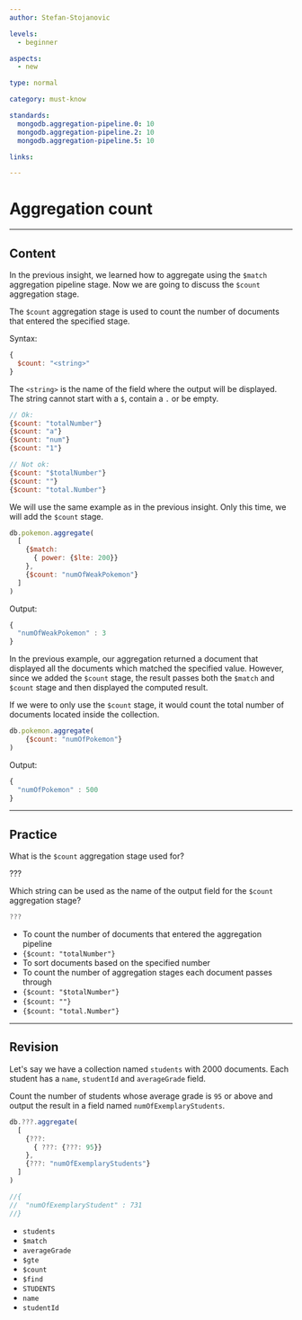 ```yaml
---
author: Stefan-Stojanovic

levels:
  - beginner

aspects:
  - new

type: normal

category: must-know

standards:
  mongodb.aggregation-pipeline.0: 10
  mongodb.aggregation-pipeline.2: 10
  mongodb.aggregation-pipeline.5: 10

links:

---
```

# Aggregation count
---
## Content

In the previous insight, we learned how to aggregate using the `$match` aggregation pipeline stage. Now we are going to discuss the `$count` aggregation stage.

The `$count` aggregation stage is used to count the number of documents that entered the specified stage.

Syntax:
```javascript
{
  $count: "<string>"
}
```

The `<string>` is the name of the field where the output will be displayed. The string cannot start with a `$`, contain a `.` or be empty.

```javascript
// Ok:
{$count: "totalNumber"}
{$count: "a"}
{$count: "num"}
{$count: "1"}

// Not ok:
{$count: "$totalNumber"}
{$count: ""}
{$count: "total.Number"}
```

We will use the same example as in the previous insight. Only this time, we will add the `$count` stage.

```javascript
db.pokemon.aggregate(
  [
    {$match:
      { power: {$lte: 200}}
    },
    {$count: "numOfWeakPokemon"}
  ]
)
```
Output:
```javascript
{
  "numOfWeakPokemon" : 3
}
```

In the previous example, our aggregation returned a document that displayed all the documents which matched the specified value. However, since we added the `$count` stage, the result passes both the `$match` and `$count` stage and then displayed the computed result.

If we were to only use the `$count` stage, it would count the total number of documents located inside the collection.

```javascript
db.pokemon.aggregate(
    {$count: "numOfPokemon"}
)
```
Output:
```javascript
{
  "numOfPokemon" : 500
}
```

---
## Practice

What is the `$count` aggregation stage used for?

???

Which string can be used as the name of the output field for the `$count` aggregation stage?

```javascript
???
```

* To count the number of documents that entered the aggregation pipeline
* `{$count: "totalNumber"}`
* To sort documents based on the specified number
* To count the number of aggregation stages each document passes through
* `{$count: "$totalNumber"}`
* `{$count: ""}`
* `{$count: "total.Number"}`

---
## Revision

Let's say we have a collection named `students` with 2000 documents. Each student has a `name`, `studentId` and `averageGrade` field.

Count the number of students whose average grade is `95` or above and output the result in a field named `numOfExemplaryStudents`.

```javascript
db.???.aggregate(
  [
    {???:
      { ???: {???: 95}}
    },
    {???: "numOfExemplaryStudents"}
  ]
)

//{
//  "numOfExemplaryStudent" : 731
//}
```

* `students`
* `$match`
* `averageGrade`
* `$gte`
* `$count`
* `$find`
* `STUDENTS`
* `name`
* `studentId`
